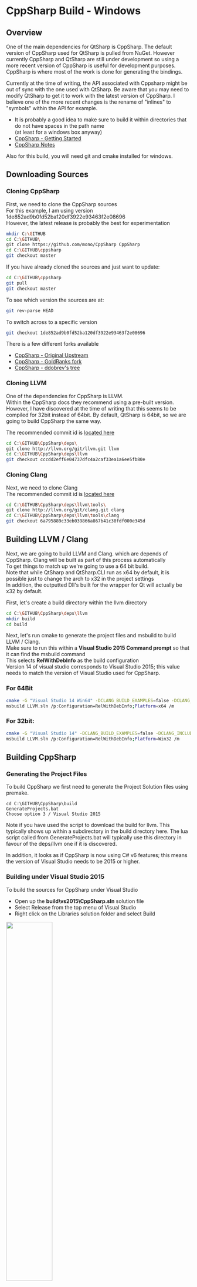 # CppSharp Build - Windows

## Overview

One of the main dependencies for QtSharp is CppSharp.
The default version of CppSharp used for QtSharp is pulled from NuGet.
However currently CppSharp and QtSharp are still under development so using a more recent version of CppSharp is useful for development purposes.
CppSharp is where most of the work is done for generating the bindings.

Currently at the time of writing, the API associated with Cppsharp might be out of sync with the one used with QtSharp.
Be aware that you may need to modify QtSharp to get it to work with the latest version of CppSharp.
I believe one of the more recent changes is the rename of "inlines" to "symbols" within the API for example.

  * It is probably a good idea to make sure to build it within directories that do not have spaces in the path name<br>
    (at least for a windows box anyway)
  * [CppSharp - Getting Started](https://github.com/mono/CppSharp/blob/master/docs/GettingStarted.md)
  * [CppSharp Notes](../Notes/CppSharp-Notes.md)

Also for this build, you will need git and cmake installed for windows.


## Downloading Sources

### Cloning CppSharp

First, we need to clone the CppSharp sources <br>
For this example, I am using version 1de852ad9b0fd52ba120df3922e93463f2e08696 <br>
However, the latest release is probably the best for experimentation <br>

```bash
mkdir C:\GITHUB
cd C:\GITHUB\
git clone https://github.com/mono/CppSharp CppSharp
cd C:\GITHUB\cppsharp
git checkout master
```

If you have already cloned the sources and just want to update:
```bash
cd C:\GITHUB\cppsharp
git pull
git checkout master
```

To see which version the sources are at:
```bash
git rev-parse HEAD
```

To switch across to a specific version
```bash
git checkout 1de852ad9b0fd52ba120df3922e93463f2e08696
```

There is a few different forks available

* [CppSharp - Original Upstream](https://github.com/mono/CppSharp.git)
* [CppSharp - GoldRanks fork](https://github.com/golddranks/CppSharp.git)
* [CppSharp - ddobrev's tree](https://github.com/ddobrev/CppSharp.git)


### Cloning LLVM

One of the dependencies for CppSharp is LLVM. <br>
Within the CppSharp docs they recommend using a pre-built version.
However, I have discovered at the time of writing that this seems to be compiled for 32bit instead of 64bit.
By default, QtSharp is 64bit, so we are going to build CppSharp the same way.

The recommended commit id is [located here](https://github.com/mono/CppSharp/blob/master/build/LLVM-commit)

```bash
cd C:\GITHUB\CppSharp\deps\
git clone http://llvm.org/git/llvm.git llvm
cd C:\GITHUB\CppSharp\deps\llvm
git checkout cccdd2eff6e04737dfc4a2caf33ea1a6ee5fb80e
```

### Cloning Clang

Next, we need to clone Clang <br>
The recommended commit id is [located here](https://github.com/mono/CppSharp/blob/master/build/Clang-commit)

``` bash
cd C:\GITHUB\CppSharp\deps\llvm\tools\
git clone http://llvm.org/git/clang.git clang
cd C:\GITHUB\CppSharp\deps\llvm\tools\clang
git checkout 6a795889c33eb039866a867b41c30fdf000e345d
```


## Building LLVM / Clang

Next, we are going to build LLVM and Clang. which are depends of CppSharp. Clang will be built as part of this process automatically <br>
To get things to match up we're going to use a 64 bit build. <br>
Note that while QtSharp and QtSharp.CLI run as x64 by default, it is possible just to change the arch to x32 in the project settings <br>
In addition, the outputted Dll's built for the wrapper for Qt will actually be x32 by default.

First, let's create a build directory within the llvm directory

```bash
cd C:\GITHUB\CppSharp\deps\llvm
mkdir build
cd build
```

Next, let's run cmake to generate the project files and msbuild to build LLVM / Clang. <br>
Make sure to run this within a **Visual Studio 2015 Command prompt** so that it can find the msbuild command <br>
This selects **RelWithDebInfo** as the build configuration <br>
Version 14 of visual studio corresponds to Visual Studio 2015; this value needs to match the version of Visual Studio used for CppSharp.

### For 64Bit

```bash
cmake -G "Visual Studio 14 Win64" -DCLANG_BUILD_EXAMPLES=false -DCLANG_INCLUDE_DOCS=false -DCLANG_INCLUDE_TESTS=false -DCLANG_INCLUDE_DOCS=false -DCLANG_BUILD_EXAMPLES=false -DLLVM_TARGETS_TO_BUILD="X86" -DLLVM_INCLUDE_EXAMPLES=false -DLLVM_INCLUDE_DOCS=false -DLLVM_INCLUDE_TESTS=false ..
msbuild LLVM.sln /p:Configuration=RelWithDebInfo;Platform=x64 /m
```

### For 32bit:

```bash
cmake -G "Visual Studio 14" -DCLANG_BUILD_EXAMPLES=false -DCLANG_INCLUDE_DOCS=false -DCLANG_INCLUDE_TESTS=false -DCLANG_INCLUDE_DOCS=false -DCLANG_BUILD_EXAMPLES=false -DLLVM_TARGETS_TO_BUILD="X86" -DLLVM_INCLUDE_EXAMPLES=false -DLLVM_INCLUDE_DOCS=false -DLLVM_INCLUDE_TESTS=false ..
msbuild LLVM.sln /p:Configuration=RelWithDebInfo;Platform=Win32 /m
```


## Building CppSharp

### Generating the Project Files

To build CppSharp we first need to generate the Project Solution files using premake.

```
cd C:\GITHUB\CppSharp\build
GenerateProjects.bat
Choose option 3 / Visual Studio 2015
```

Note if you have used the script to download the build for llvm.
This typically shows up within a subdirectory in the build directory here.
The lua script called from GenerateProjects.bat will typically use this directory in favour of the deps/llvm one if it is discovered.

In addition, it looks as if CppSharp is now using C# v6 features; this means the version of Visual Studio needs to be 2015 or higher.


### Building under Visual Studio 2015

To build the sources for CppSharp under Visual Studio

  * Open up the **build\vs2015\CppSharp.sln** solution file
  * Select Release from the top menu of Visual Studio
  * Right click on the Libraries solution folder and select Build

<a href="../../images/Win-Build/CppSharp-Build-Win/CppSharp-Build-1.png"><img src="../../images/Win-Build/CppSharp-Build-Win/CppSharp-Build-1.png" height="50%" width="50%" ></a> <br><br>

I find its better just to build the Libraries folder instead of all the tests with the latest master version of CppSharp.


### Building via the Command Line

To build via the command line, make sure to open up a Visual Studio 2015 command prompt

For 64bit:
```
msbuild vs2013\CppSharp.sln /p:Configuration=Release;Platform=x64
```

For 32bit:
```
msbuild vs2013\CppSharp.sln /p:Configuration=Release;Platform=x86
```

## Copying the Built files

The dll output build should now be within Release_x64, or Release_x32 for 32bit

```
C:\GITHUB\CppSharp\build\vs2015\lib\Release_x64\
```

### Reference Files

The following files are referenced by the QtSharp project. <br>
Typically, you will see these within the QtSharp\packages\CppSharp.0.8.6\lib directory

```
CppSharp.AST.dll
CppSharp.dll
CppSharp.Generator.dll
CppSharp.Parser.CSharp.dll
CppSharp.Parser.dll
CppSharp.Runtime.dll
```

With the latest CppSharp it looks like the following is also required as an additional reference

```
CppSharp.Parser.CLI.dll
```


### C++ / Headers to Copy

The following files are typically dumped into the directory of the built QtSharp.CLI exe. <br>
These are not referenced by the QtSharp exe's / libs directly but they are used. <br>
Typically, they show up within QtSharp\packages\CppSharp.0.8.6\output\

Native C++ Library
```
CppSharp.CppParser.dll
```

Includes directory
```
CppSharp\deps\llvm\build\RelWithDebInfo\lib\clang\3.9.0\include
```

### Switching Versions

One quick way I have found to switch the version of CppSharp used within QtSharp quickly.

  * Backup the QtSharp\packages\CppSharp.0.8.6 directoty to QtSharp\packages\CppSharp.0.8.6.bak
  * overwrite the files within QtSharp\packages\CppSharp.0.8.6\lib with those mentioned above as References
  * overwrite the files within QtSharp\packages\CppSharp.0.8.6\output with those mentioned above as C++ / Headers to Copy
  * remove and re-add the references for CppSharp within the QtSharp libraries
